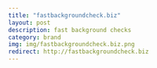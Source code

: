 ```yaml
---
title: "fastbackgroundcheck.biz"
layout: post
description: fast background checks
category: brand
img: img/fastbackgroundcheck.biz.png
redirect: http://fastbackgroundcheck.biz
---
```


